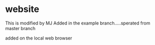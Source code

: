# website
This is modified by MJ
Added in the example branch.....sperated from master branch

added on the local web browser
